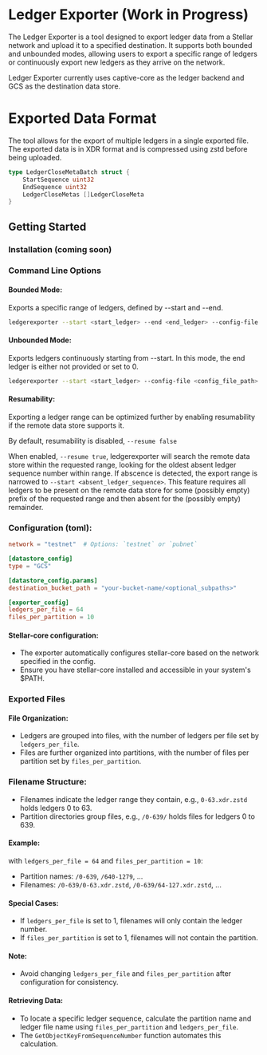 # Ledger Exporter (Work in Progress)

The Ledger Exporter is a tool designed to export ledger data from a Stellar network and upload it to a specified destination. It supports both bounded and unbounded modes, allowing users to export a specific range of ledgers or continuously export new ledgers as they arrive on the network.

Ledger Exporter currently uses captive-core as the ledger backend and GCS as the destination data store.

# Exported Data Format
The tool allows for the export of multiple ledgers in a single exported file. The exported data is in XDR format and is compressed using zstd before being uploaded.

```go
type LedgerCloseMetaBatch struct {
    StartSequence uint32
    EndSequence uint32
    LedgerCloseMetas []LedgerCloseMeta
}
```

## Getting Started

### Installation (coming soon)

### Command Line Options

#### Bounded Mode:
Exports a specific range of ledgers, defined by --start and --end.
```bash
ledgerexporter --start <start_ledger> --end <end_ledger> --config-file <config_file_path>
```

#### Unbounded Mode:
Exports ledgers continuously starting from --start. In this mode, the end ledger is either not provided or set to 0.
```bash
ledgerexporter --start <start_ledger> --config-file <config_file_path>
```

#### Resumability:
Exporting a ledger range can be optimized further by enabling resumability if the remote data store supports it.

By default, resumability is disabled, `--resume false`

When enabled, `--resume true`, ledgerexporter will search the remote data store within the requested range, looking for the oldest absent ledger sequence number within range. If abscence is detected, the export range is narrowed to `--start <absent_ledger_sequence>`. 
This feature requires all ledgers to be present on the remote data store for some (possibly empty) prefix of the requested range and then absent for the (possibly empty) remainder.

### Configuration (toml):

```toml
network = "testnet"  # Options: `testnet` or `pubnet`

[datastore_config]
type = "GCS"

[datastore_config.params]
destination_bucket_path = "your-bucket-name/<optional_subpaths>"

[exporter_config]
ledgers_per_file = 64
files_per_partition = 10
```

#### Stellar-core configuration:
- The exporter automatically configures stellar-core based on the network specified in the config.
- Ensure you have stellar-core installed and accessible in your system's $PATH.

### Exported Files

#### File Organization:
- Ledgers are grouped into files, with the number of ledgers per file set by `ledgers_per_file`.
- Files are further organized into partitions, with the number of files per partition set by `files_per_partition`.

### Filename Structure:
- Filenames indicate the ledger range they contain, e.g., `0-63.xdr.zstd` holds ledgers 0 to 63.
- Partition directories group files, e.g., `/0-639/` holds files for ledgers 0 to 639.

#### Example:
with `ledgers_per_file = 64` and `files_per_partition = 10`:
- Partition names: `/0-639`, `/640-1279`, ...
- Filenames: `/0-639/0-63.xdr.zstd`, `/0-639/64-127.xdr.zstd`, ...

#### Special Cases:

- If `ledgers_per_file` is set to 1, filenames will only contain the ledger number.
- If `files_per_partition` is set to 1, filenames will not contain the partition.

#### Note:
- Avoid changing `ledgers_per_file` and `files_per_partition` after configuration for consistency.

#### Retrieving Data:
- To locate a specific ledger sequence, calculate the partition name and ledger file name using `files_per_partition` and `ledgers_per_file`.
- The `GetObjectKeyFromSequenceNumber` function automates this calculation.


